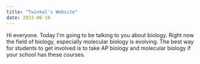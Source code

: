 ```yaml
---
title: "Twinkal's Website"
date: 2022-06-10
---
```


Hi everyone. Today I'm going to be talking to you about biology. Right now the field of biology, especially molecular biology is evolving. The best way for students to get involved is to take AP biology and molecular biology if your school has these courses. 
